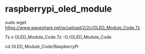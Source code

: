 # raspberrypi_oled_module
sudo wget  https://www.waveshare.net/w/upload/2/2c/OLED_Module_Code.7z 

7z x OLED_Module_Code.7z -O./OLED_Module_Code 

cd OLED_Module_Code/RaspberryPi
